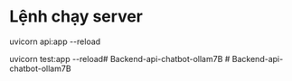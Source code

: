 # Lệnh chạy server
uvicorn api:app --reload   

uvicorn test:app --reload#   B a c k e n d - a p i - c h a t b o t - o l l a m 7 B  
 #   B a c k e n d - a p i - c h a t b o t - o l l a m 7 B  
 
